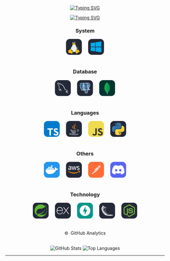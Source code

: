 
<div align="center">
 
[![Typing SVG](https://readme-typing-svg.demolab.com?font=Roboto&size=27&letterSpacing=3px&duration=1&pause=1&color=F7F7F7&center=true&vCenter=true&multiline=true&repeat=false&width=435&lines=I'm+Miguel+Mendoza)](https://git.io/typing-svg)
 
</div>


<div align="center">
 
[![Typing SVG](https://readme-typing-svg.demolab.com?font=Fira+Code&size=24&duration=2400&pause=2400&color=F7F7F7&center=true&width=435&lines=Student+in+Software;Backend+Specialty)](https://git.io/typing-svg)

</div>





<h3 align="center">System</h3>
<div align="center">
  <img src="https://github.com/MigueMendz/MigueMendz/blob/migueDEV/images/Linux.svg" alt="Linux" width="50">
  <img width="12" />
  <img src="https://github.com/MigueMendz/MigueMendz/blob/migueDEV/images/Windows.svg" alt="Windows" width="50">
</div>

<br>

<h3 align="center">Database</h3>
<div align="center">
  <img src="https://github.com/MigueMendz/MigueMendz/blob/migueDEV/images/MySQL.svg" alt="MySQL" width="50">
  <img width="12" />
  <img src="https://github.com/MigueMendz/MigueMendz/blob/migueDEV/images/PostgreSQL.svg" alt="PostgreSQL" width="50">
  <img width="12" />
  <img src="https://github.com/MigueMendz/MigueMendz/blob/migueDEV/images/MongoDB.svg" alt="MongoDB" width="50">
</div>

<br>

<h3 align="center">Languages</h3>
<div align="center">
  <img src="https://github.com/MigueMendz/MigueMendz/blob/migueDEV/images/TypeScript.svg" alt="TypeScript" width="50">
  <img width="12" />
  <img src="https://github.com/MigueMendz/MigueMendz/blob/migueDEV/images/Java.svg" alt="Java" width="50">
  <img width="12" />
  <img src="https://github.com/MigueMendz/MigueMendz/blob/migueDEV/images/JavaScript.svg" alt="JavaScript" width="50">
  <img width="12" />
  <img src="https://github.com/MigueMendz/MigueMendz/blob/migueDEV/images/Python.svg" alt="Python" width="50">
</div>

<br>

<h3 align="center">Others</h3>
<div align="center">
  <img src="https://github.com/MigueMendz/MigueMendz/blob/migueDEV/images/Docker.svg" alt="Docker" width="50">
  <img width="12" />
  <img src="https://github.com/MigueMendz/MigueMendz/blob/migueDEV/images/Aws.svg" alt="AWS" width="50">
  <img width="12" />
  <img src="https://github.com/MigueMendz/MigueMendz/blob/migueDEV/images/Postman.svg" alt="Postman" width="50">
  <img width="12" />
  <img src="https://github.com/MigueMendz/MigueMendz/blob/migueDEV/images/Discord.svg" alt="Discord" width="50">
</div>

<br>

<h3 align="center">Technology</h3>
<div align="center">
  <img src="https://github.com/MigueMendz/MigueMendz/blob/migueDEV/images/Spring.svg" alt="Spring" width="50">
  <img width="12" />
  <img src="https://github.com/MigueMendz/MigueMendz/blob/migueDEV/images/ExpressJS.svg" alt="ExpressJS" width="50">
  <img width="12" />
  <img src="https://github.com/MigueMendz/MigueMendz/blob/migueDEV/images/FastAPI.svg" alt="FastAPI" width="50">
  <img width="12" />
  <img src="https://github.com/MigueMendz/MigueMendz/blob/migueDEV/images/Flask.svg" alt="Flask" width="50">
  <img width="12" />
  <img src="https://github.com/MigueMendz/MigueMendz/blob/migueDEV/images/NodeJS.svg" alt="NodeJS" width="50">
</div>







<br>
<br>
<div align="center">
⚙️ &nbsp;GitHub Analytics
<p align='center'>
 <br>
<img height="180em" src="https://github-readme-stats.vercel.app/api?username=MigueMendz&show_icons=true&theme=github_dark" alt="GitHub Stats">
  <img height="180em" src="https://github-readme-stats.vercel.app/api/top-langs/?username=MigueMendz&layout=compact&langs_count=8&theme=github_dark" alt="Top Languages">
</p>
<hr>
 
</div>
